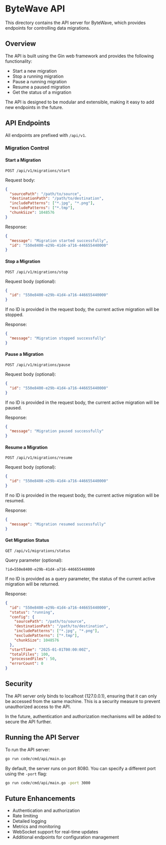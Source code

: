 # ByteWave API

This directory contains the API server for ByteWave, which provides endpoints for controlling data migrations.

## Overview

The API is built using the Gin web framework and provides the following functionality:

- Start a new migration
- Stop a running migration
- Pause a running migration
- Resume a paused migration
- Get the status of a migration

The API is designed to be modular and extensible, making it easy to add new endpoints in the future.

## API Endpoints

All endpoints are prefixed with `/api/v1`.

### Migration Control

#### Start a Migration

```
POST /api/v1/migrations/start
```

Request body:
```json
{
  "sourcePath": "/path/to/source",
  "destinationPath": "/path/to/destination",
  "includePatterns": ["*.jpg", "*.png"],
  "excludePatterns": ["*.tmp"],
  "chunkSize": 1048576
}
```

Response:
```json
{
  "message": "Migration started successfully",
  "id": "550e8400-e29b-41d4-a716-446655440000"
}
```

#### Stop a Migration

```
POST /api/v1/migrations/stop
```

Request body (optional):
```json
{
  "id": "550e8400-e29b-41d4-a716-446655440000"
}
```

If no ID is provided in the request body, the current active migration will be stopped.

Response:
```json
{
  "message": "Migration stopped successfully"
}
```

#### Pause a Migration

```
POST /api/v1/migrations/pause
```

Request body (optional):
```json
{
  "id": "550e8400-e29b-41d4-a716-446655440000"
}
```

If no ID is provided in the request body, the current active migration will be paused.

Response:
```json
{
  "message": "Migration paused successfully"
}
```

#### Resume a Migration

```
POST /api/v1/migrations/resume
```

Request body (optional):
```json
{
  "id": "550e8400-e29b-41d4-a716-446655440000"
}
```

If no ID is provided in the request body, the current active migration will be resumed.

Response:
```json
{
  "message": "Migration resumed successfully"
}
```

#### Get Migration Status

```
GET /api/v1/migrations/status
```

Query parameter (optional):
```
?id=550e8400-e29b-41d4-a716-446655440000
```

If no ID is provided as a query parameter, the status of the current active migration will be returned.

Response:
```json
{
  "id": "550e8400-e29b-41d4-a716-446655440000",
  "status": "running",
  "config": {
    "sourcePath": "/path/to/source",
    "destinationPath": "/path/to/destination",
    "includePatterns": ["*.jpg", "*.png"],
    "excludePatterns": ["*.tmp"],
    "chunkSize": 1048576
  },
  "startTime": "2025-01-01T00:00:00Z",
  "totalFiles": 100,
  "processedFiles": 50,
  "errorCount": 0
}
```

## Security

The API server only binds to localhost (127.0.0.1), ensuring that it can only be accessed from the same machine. This is a security measure to prevent unauthorized access to the API.

In the future, authentication and authorization mechanisms will be added to secure the API further.

## Running the API Server

To run the API server:

```bash
go run code/cmd/api/main.go
```

By default, the server runs on port 8080. You can specify a different port using the `-port` flag:

```bash
go run code/cmd/api/main.go -port 3000
```

## Future Enhancements

- Authentication and authorization
- Rate limiting
- Detailed logging
- Metrics and monitoring
- WebSocket support for real-time updates
- Additional endpoints for configuration management